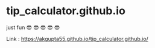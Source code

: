 # tip_calculator.github.io
just fun 😎 😎 😎 😎 😎 

Link : https://akgupta55.github.io/tip_calculator.github.io/
